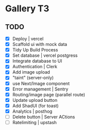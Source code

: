 # Gallery T3

## TODO

- [x] Deploy | vercel
- [x] Scaffold ui with mock data
- [x] Tidy Up Build Process
- [x] Set database | vercel postgress
- [x] Integrate database to UI
- [x] Authentication | Clerk
- [x] Add image upload
- [x] "taint" (server-only)
- [x] use Next/Image component
- [x] Error management | Sentry
- [x] Routing/image page (parallel route)
- [x] Update upload button
- [x] Add ShadUI (for toast)
- [x] Analytics | posthog
- [ ] Delete button | Server ACtions
- [ ] Ratelimiting | upstash
